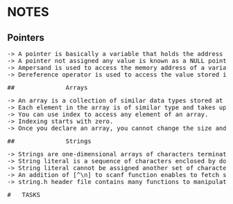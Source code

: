 #	NOTES
##				 Pointers
<pre>
-> A pointer is basically a variable that holds the address of another variable.
-> A pointer not assigned any value is known as a NULL pointer.
-> Ampersand is used to access the memory address of a variable.
-> Dereference operator is used to access the value stored in the address held by a pointer.
<pre>
##				Arrays
<pre>
-> An array is a collection of similar data types stored at contiguous memory locations.
-> Each element in the array is of similar type and takes up equal memory space.
-> You can use index to access any element of an array.
-> Indexing starts with zero.
-> Once you declare an array, you cannot change the size and type.
<pre>
##				Strings
<pre>
-> Strings are one-dimensional arrays of characters terminated by a null character.
-> String literal is a sequence of characters enclosed by double quotes.
-> String literal cannot be assigned another set of characters.
-> An addition of [^\n] to scanf function enables to fetch space separated strings.
-> string.h header file contains many functions to manipulate null-terminated strings.
<pre>
#	TASKS
